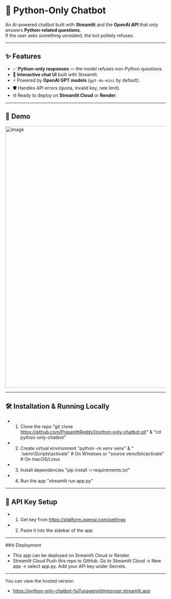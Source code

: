 # 🐍 Python-Only Chatbot

An AI-powered chatbot built with **Streamlit** and the **OpenAI API** that *only* answers **Python-related questions**.  
If the user asks something unrelated, the bot politely refuses.

---

## ✨ Features
- ✅ **Python-only responses** — the model refuses non-Python questions.
- 💬 **Interactive chat UI** built with Streamlit.
- ⚡ Powered by **OpenAI GPT models** (`gpt-4o-mini` by default).
- 🛡️ Handles API errors (quota, invalid key, rate limit).
- 🌐 Ready to deploy on **Streamlit Cloud** or **Render**.

---

## 📸 Demo
<img width="667" height="818" alt="image" src="https://github.com/user-attachments/assets/6614a1d0-9a7e-4ca5-9e12-2988fbf4b995" />

---

## 🛠️ Installation & Running Locally
-    1. Clone the repo
        "git clone https://github.com/PrasanthReddy1/python-only-chatbot.git" &
        "cd python-only-chatbot"
-    2. Create virtual environment
        "python -m venv venv" &
        " .\venv\Scripts\activate"   # On Windows
         or
        "source venv/bin/activate"  # On macOS/Linux
-    3. Install dependencies
        "pip install -r requirements.txt"
-    4. Run the app
        "streamlit run app.py"

---

## 🔑 API Key Setup
-    1. Get key from https://platform.openai.com/settings
-    2. Paste it into the sidebar of the app

---

##🌐 Deployment
-  This app can be deployed on Streamlit Cloud or Render.
-  Streamlit Cloud
    Push this repo to GitHub.
    Go to Streamlit Cloud → New app → select app.py.
    Add your API key under Secrets.

---

You can view the hosted version
- https://python-only-chatbot-fsj7upagenniblnjssnqsr.streamlit.app



